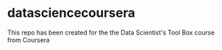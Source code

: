# datasciencecoursera

This repo has been created for the the Data Scientist's Tool Box course from Coursera

